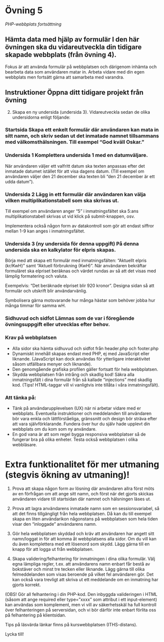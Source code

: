 # Övning 5

_PHP-webbplats fortsättning_

## Hämta data med hjälp av formulär I den här övningen ska du vidareutveckla din tidigare skapade webbplats (från övning 4).

Fokus är att använda formulär på webbplatsen och därigenom inhämta och bearbeta data som användaren matar in. Arbeta vidare med din egen webbplats men fortsätt gärna att samarbeta med varandra.

## Instruktioner Öppna ditt tidigare projekt från övning

2. Skapa en ny undersida (undersida 3). Vidareutveckla sedan de olika undersidorna enligt följande:

### Startsida Skapa ett enkelt formulär där användaren kan mata in sitt namn, och skriv sedan ut det inmatade namnet tillsammans med välkomsthälsningen. Till exempel “God kväll Oskar.”

### Undersida 1 Komplettera undersida 1 med en datumväljare.
När användaren väljer ett valfritt datum ska texten anpassas efter det inmatade datumet istället för att visa dagens datum. (Till exempel om användaren väljer den 21 december ska texten bli “den 21 december är ett udda datum”).

### Undersida 2 Lägg in ett formulär där användaren kan välja vilken multiplikationstabell som ska skrivas ut.
Till exempel om användaren anger “5” i inmatningsfältet ska 5:ans multiplikationstabell skrivas ut vid klick på submit-knappen, osv.

Implementera också någon form av datakontroll som gör att endast siffror mellan 1-9 kan anges i inmatningsfältet.

### Undersida 3 (ny undersida för denna uppgift) På denna undersida ska en kalkylator för elpris skapas.
Börja med att skapa ett formulär med inmatningsfälten: “Aktuellt elpris (kr/KwH)” samt “Aktuell förbrukning (KwH)”. När användaren bekräftar formuläret ska elpriset beräknas och värdet rundas av så att det visas med lämplig formatering och valuta.

Exempelvis: “Det beräknade elpriset blir 920 kronor”. Designa sidan så att formulär och utskrift blir användarvänlig.

Symbolisera gärna motsvarande hur många hästar som behöver jobba hur många timmar för samma wH.

### Sidhuvud och sidfot Lämnas som de var i föregående övningsuppgift eller utvecklas efter behov.

### Krav på webbplatsen
- Alla sidor ska hämta sidhuvud och sidfot från header.php och footer.php
- Dynamiskt innehåll skapas endast med PHP, ej med JavaScript eller liknande. (JavaScript kan dock användas för ytterligare interaktivitet såsom utfällbara menyer och liknande).
- Den genomgående grafiska profilen gäller fortsatt för hela webbplatsen.
- Skydda webbplatsen från intrång och skadlig kod! Säkra alla inmatningsfält i dina formulär från så kallade “injections” med skadlig kod. (Tips! HTML-taggar vill vi vanligtvis inte tillåta i våra inmatningsfält).

### Att tänka på:
- Tänk på användarupplevelsen (UX) när ni arbetar vidare med er webbplats. Eventuella instruktioner och meddelanden till användaren bör vara enkla och lättförståeliga, gränssnitt och design bör sträva efter att vara självförklarande. Fundera över hur du själv hade upplevt din webbplats om du kom som ny användare.
- En god vana är att som regel bygga responsiva webbplatser så de fungerar bra på olika enheter. Testa också webbplatsen i olika webbläsare.

# Extra funktionalitet för mer utmaning (stegvis ökning av utmaning)!

1. Prova att skapa någon form av lösning där användaren allra först möts av en förfrågan om att ange sitt namn, och först när det gjorts skickas användaren vidare till startsidan där namnet och hälsningen läses ut.

2. Prova att lagra användarens inmatade namn som en sessionsvariabel, så att det finns tillgängligt från hela webbplatsen. Då kan du till exempel skapa en liten användarikon någonstans på webbplatsen som hela tiden visar den “inloggade” användarens namn.

3. Gör hela webbplatsen skyddad och kräv att användaren har angett sitt namn/loggat in för att komma åt webbplatsens alla sidor. Om du vill kan du även komplettera med ett lösenord som skydd. Lägg gärna till en knapp för att logga ut från webbplatsen.

4. Skapa validering/felhantering för inmatningen i dina olika formulär. Välj egna lämpliga regler, t.ex. att användarens namn enbart får bestå av bokstäver och minst tre tecken eller liknande. Lägg gärna till olika felmeddelanden som visas beroende på vilket fel användaren gör. Det kan också vara trevligt att skriva ut ett meddelande om en inmatning har gjorts korrekt.

(OBS! Gör all felhantering i din PHP-kod. Den inbyggda valideringen i HTML (såsom att ange required eller type=”xxxx” som attribut i ett input-element) kan användas som komplement, men vi vill av säkerhetsskäl ha full kontroll över felhanteringen på serversidan, och vi bör därför inte enbart förlita oss på felhantering på klientsidan.

Tips på läsvärda länkar finns på kurswebbplatsen (ITHS-distans).

Lycka till!
